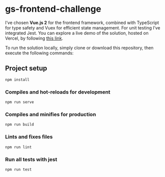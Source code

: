 # gs-frontend-challenge

I’ve chosen <strong>Vue.js 2</strong> for the frontend framework, combined with TypeScript for type safety and Vuex for efficient state management. For unit testing I’ve integrated Jest.
You can explore a live demo of the solution, hosted on Vercel, by following <a href="https://gs-frontend-challenge.vercel.app/" target="_blank">this link</a>.

To run the solution locally, simply clone or download this repository, then execute the following commands:

## Project setup

```
npm install
```

### Compiles and hot-reloads for development

```
npm run serve
```

### Compiles and minifies for production

```
npm run build
```

### Lints and fixes files

```
npm run lint
```

### Run all tests with jest

```
npm run test
```
